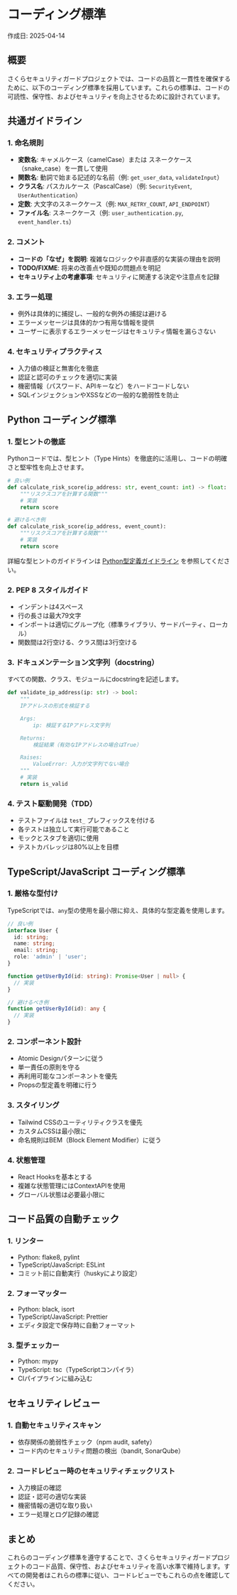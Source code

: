 # コーディング標準

作成日: 2025-04-14

## 概要

さくらセキュリティガードプロジェクトでは、コードの品質と一貫性を確保するために、以下のコーディング標準を採用しています。これらの標準は、コードの可読性、保守性、およびセキュリティを向上させるために設計されています。

## 共通ガイドライン

### 1. 命名規則

- **変数名**: キャメルケース（camelCase）または スネークケース（snake_case）を一貫して使用
- **関数名**: 動詞で始まる記述的な名前（例: `get_user_data`, `validateInput`）
- **クラス名**: パスカルケース（PascalCase）（例: `SecurityEvent`, `UserAuthentication`）
- **定数**: 大文字のスネークケース（例: `MAX_RETRY_COUNT`, `API_ENDPOINT`）
- **ファイル名**: スネークケース（例: `user_authentication.py`, `event_handler.ts`）

### 2. コメント

- **コードの「なぜ」を説明**: 複雑なロジックや非直感的な実装の理由を説明
- **TODO/FIXME**: 将来の改善点や既知の問題点を明記
- **セキュリティ上の考慮事項**: セキュリティに関連する決定や注意点を記録

### 3. エラー処理

- 例外は具体的に捕捉し、一般的な例外の捕捉は避ける
- エラーメッセージは具体的かつ有用な情報を提供
- ユーザーに表示するエラーメッセージはセキュリティ情報を漏らさない

### 4. セキュリティプラクティス

- 入力値の検証と無害化を徹底
- 認証と認可のチェックを適切に実装
- 機密情報（パスワード、APIキーなど）をハードコードしない
- SQLインジェクションやXSSなどの一般的な脆弱性を防止

## Python コーディング標準

### 1. 型ヒントの徹底

Pythonコードでは、型ヒント（Type Hints）を徹底的に活用し、コードの明確さと堅牢性を向上させます。

```python
# 良い例
def calculate_risk_score(ip_address: str, event_count: int) -> float:
    """リスクスコアを計算する関数"""
    # 実装
    return score

# 避けるべき例
def calculate_risk_score(ip_address, event_count):
    """リスクスコアを計算する関数"""
    # 実装
    return score
```

詳細な型ヒントのガイドラインは [Python型定義ガイドライン](python-typing.md) を参照してください。

### 2. PEP 8 スタイルガイド

- インデントは4スペース
- 行の長さは最大79文字
- インポートは適切にグループ化（標準ライブラリ、サードパーティ、ローカル）
- 関数間は2行空ける、クラス間は3行空ける

### 3. ドキュメンテーション文字列（docstring）

すべての関数、クラス、モジュールにdocstringを記述します。

```python
def validate_ip_address(ip: str) -> bool:
    """
    IPアドレスの形式を検証する

    Args:
        ip: 検証するIPアドレス文字列

    Returns:
        検証結果（有効なIPアドレスの場合はTrue）

    Raises:
        ValueError: 入力が文字列でない場合
    """
    # 実装
    return is_valid
```

### 4. テスト駆動開発（TDD）

- テストファイルは `test_` プレフィックスを付ける
- 各テストは独立して実行可能であること
- モックとスタブを適切に使用
- テストカバレッジは80%以上を目標

## TypeScript/JavaScript コーディング標準

### 1. 厳格な型付け

TypeScriptでは、`any`型の使用を最小限に抑え、具体的な型定義を使用します。

```typescript
// 良い例
interface User {
  id: string;
  name: string;
  email: string;
  role: 'admin' | 'user';
}

function getUserById(id: string): Promise<User | null> {
  // 実装
}

// 避けるべき例
function getUserById(id): any {
  // 実装
}
```

### 2. コンポーネント設計

- Atomic Designパターンに従う
- 単一責任の原則を守る
- 再利用可能なコンポーネントを優先
- Propsの型定義を明確に行う

### 3. スタイリング

- Tailwind CSSのユーティリティクラスを優先
- カスタムCSSは最小限に
- 命名規則はBEM（Block Element Modifier）に従う

### 4. 状態管理

- React Hooksを基本とする
- 複雑な状態管理にはContextAPIを使用
- グローバル状態は必要最小限に

## コード品質の自動チェック

### 1. リンター

- Python: flake8, pylint
- TypeScript/JavaScript: ESLint
- コミット前に自動実行（huskyにより設定）

### 2. フォーマッター

- Python: black, isort
- TypeScript/JavaScript: Prettier
- エディタ設定で保存時に自動フォーマット

### 3. 型チェッカー

- Python: mypy
- TypeScript: tsc（TypeScriptコンパイラ）
- CIパイプラインに組み込む

## セキュリティレビュー

### 1. 自動セキュリティスキャン

- 依存関係の脆弱性チェック（npm audit, safety）
- コード内のセキュリティ問題の検出（bandit, SonarQube）

### 2. コードレビュー時のセキュリティチェックリスト

- 入力検証の確認
- 認証・認可の適切な実装
- 機密情報の適切な取り扱い
- エラー処理とログ記録の確認

## まとめ

これらのコーディング標準を遵守することで、さくらセキュリティガードプロジェクトのコード品質、保守性、およびセキュリティを高い水準で維持します。すべての開発者はこれらの標準に従い、コードレビューでもこれらの点を確認してください。
